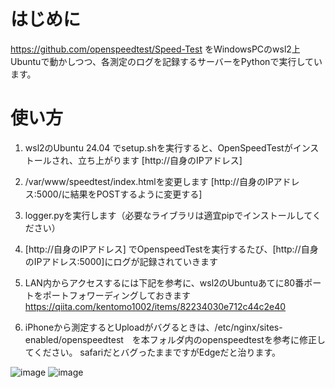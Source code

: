 # はじめに
https://github.com/openspeedtest/Speed-Test
をWindowsPCのwsl2上Ubuntuで動かしつつ、各測定のログを記録するサーバーをPythonで実行しています。

# 使い方
1. wsl2のUbuntu 24.04 でsetup.shを実行すると、OpenSpeedTestがインストールされ、立ち上がります [http://自身のIPアドレス]
1. /var/www/speedtest/index.htmlを変更します [http://自身のIPアドレス:5000/に結果をPOSTするように変更する]

1. logger.pyを実行します（必要なライブラリは適宜pipでインストールしてください）
1. [http://自身のIPアドレス] でOpenspeedTestを実行するたび、[http://自身のIPアドレス:5000]にログが記録されていきます
1. LAN内からアクセスするには下記を参考に、wsl2のUbuntuあてに80番ポートをポートフォワーディングしておきます
https://qiita.com/kentomo1002/items/82234030e712c44c2e40
1. iPhoneから測定するとUploadがバグるときは、/etc/nginx/sites-enabled/openspeedtest　を本フォルダ内のopenspeedtestを参考に修正してください。
safariだとバグったままですがEdgeだと治ります。

![image](https://github.com/user-attachments/assets/50fdb2e7-bdb7-4b85-95b8-ee80a03f7352)
![image](https://github.com/user-attachments/assets/56c6e0a7-653b-48bc-b930-d5cb2c3c4df2)
